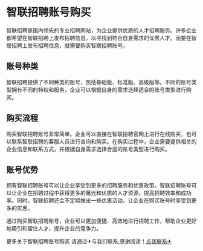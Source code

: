 # 智联招聘账号购买

智联招聘是国内领先的专业招聘网站，为企业提供优质的人才招聘服务。许多企业都希望在智联招聘上发布招聘信息，以寻找到符合自身需求的优秀人才。而要在智联招聘上发布招聘信息，就需要购买智联招聘账号。

## 账号种类

智联招聘提供了不同种类的账号，包括基础版、标准版、高级版等。不同的账号类型拥有不同的特权和服务，企业可以根据自身的需求选择适合的账号类型进行购买。

## 购买流程

购买智联招聘账号非常简单。企业可以直接在智联招聘官网上进行在线购买，也可以联系智联招聘的客服人员进行咨询和购买。在购买过程中，企业需要提供相关的企业信息和联系方式，并根据自身需求选择合适的账号类型进行购买。

## 账号优势

拥有智联招聘账号可以让企业享受到更多的招聘服务和优惠政策。智联招聘账号可以让企业在招聘过程中获得更多的曝光和优质的人才资源，提高招聘效率和成功率。同时，智联招聘还会不定期推出一些优惠活动，让企业在购买账号时享受到更多的实惠。

通过购买智联招聘账号，企业可以更加便捷、高效地进行招聘工作，帮助企业更好地吸引和留住人才，提升企业的竞争力。

更多关于智联招聘账号购买 请通过✈与我们联系,感谢阅读！[点我联系✈](https://help.G208.com)